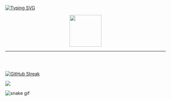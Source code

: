


[![Typing SVG](https://readme-typing-svg.herokuapp.com?font=Roboto+Mono&size=22&pause=1000&color=F72761&width=435&lines=Hiya%F0%9F%91%8B+My+name+is+Jessica+Yve+;I'm+33+years+old+and+from+Brazil;Welcome+to+my+Github+%F0%9F%9A%80)](https://git.io/typing-svg)

<div id="header" align="center">
  <img src="https://media.giphy.com/media/paTz7UZbPfTZFRYnnB/giphy.gif" width="100"/>
</div>




<hr>
<br>
<br>

[![GitHub Streak](https://github-readme-streak-stats.herokuapp.com?user=jessicayve&theme=radical)](https://git.io/streak-stats)




<img src="{[BadgeURLHere](https://img.shields.io/badge/Codecov-F01F7A?style=for-the-badge&logo=Codecov&logoColor=white
)}" />

![snake gif](https://github.com/jessicayve/jessicayve/blob/output/github-contribution-grid-snake.svg)
